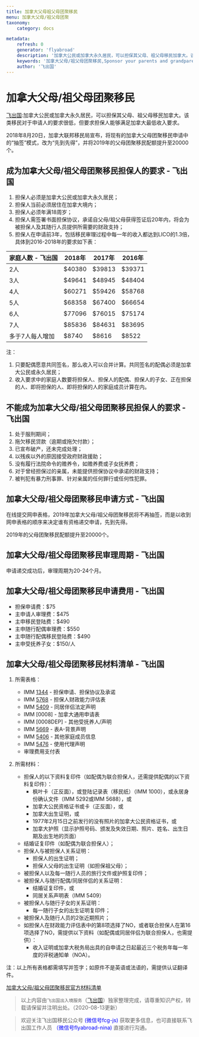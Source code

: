 ```yaml
---
title: 加拿大父母祖父母团聚移民
menu: 加拿大父母/祖父母团聚
taxonomy:
    category: docs

metadata:
    refresh: 0
    generator: 'flyabroad'
    description: '加拿大公民或加拿大永久居民，可以担保其父母、祖父母移民加拿大。该类移民对于申请人的要求很低，但要求担保人能够满足加拿大最低收入要求。2018年8月20日，加拿大联邦移民局宣布，将现有的加拿大父母团聚移民申请中的“抽签”模式，改为“先到先得”，并将2019年的父母团聚移民配额提升至20000个。'
    keywords: '加拿大父母/祖父母团聚移民,Sponsor your parents and grandparents'
    author: '飞出国'
---
```


# 加拿大父母/祖父母团聚移民

[飞出国](/home):加拿大公民或加拿大永久居民，可以担保其父母、祖父母移民加拿大。该类移民对于申请人的要求很低，但要求担保人能够满足加拿大最低收入要求。

2018年8月20日，加拿大联邦移民局宣布，将现有的加拿大父母团聚移民申请中的“抽签”模式，改为“先到先得”，并将2019年的父母团聚移民配额提升至20000个。

## 成为加拿大父母/祖父母团聚移民担保人的要求 - 飞出国

1. 担保人必须是加拿大公民或加拿大永久居民；
2. 担保人当前必须居住在加拿大境内；
3. 担保人必须年满18周岁；
4. 担保人需签署书面担保协议，承诺自父母/祖父母获得签证后20年内，将会为被担保人及其随行人员提供所需要的财政支持；
5. 担保人在申请前3年，包括移民审理过程中每一年的收入都达到LICO的1.3倍，具体到2016-2018年的要求如下表：

| 家庭人数 - 飞出国 | 2018年 | 2017年 | 2016年 |
| ------ | ------ | ------ | ------ |
| 2人 | $40380 | $39813 | $39371 |
| 3人 | $49641 | $48945 | $48404 |
| 4人 | $60271 | $59426 | $58768 |
| 5人 | $68358 | $67400 | $66654 |
| 6人 | $77096 | $76015 | $75174 |
| 7人 | $85836 | $84631 | $83695 |
| 多于7人每人增加 | $8740 | $8616 | $8522 |  

注：

1. 只要配偶愿意共同签名，那么收入可以合并计算。共同签名的配偶必须是加拿大公民或永久居民；
2. 收入要求中的家庭人数要将担保人、担保人的配偶、担保人的子女、正在担保的人、即将担保的人、即将担保的人的家庭成员计算在内。

## 不能成为加拿大父母/祖父母团聚移民担保人的要求 - 飞出国

1. 处于服刑期间；
2. 拖欠移民贷款（逾期或拖欠付款）；
3. 已宣布破产，还未完成处理；
4. 以残疾以外的原因接受政府财政援助；
5. 没有履行法院命令的赡养令，如赡养费或子女抚养费；
6. 对于曾经担保过的亲属，未能提供担保协议中承诺的财政支持；
7. 被判犯有暴力刑事罪、针对亲属的任何罪行或任何性犯罪。

## 加拿大父母/祖父母团聚移民申请方式 - 飞出国

在线提交网申表格，2019年加拿大父母/祖父母团聚移民将不再抽签，而是以收到网申表格的顺序来决定谁有资格递交申请，先到先得。

2019年的父母团聚移民配额提升至20000个。

## 加拿大父母/祖父母团聚移民审理周期 - 飞出国

申请递交成功后，审理周期为20-24个月。

## 加拿大父母/祖父母团聚移民申请费用 - 飞出国

* 担保申请费：$75
* 主申请人审理费：$475
* 主申移民登陆费：$490
* 主申随行配偶审理费：$550
* 主申随行配偶移民登陆费：$490
* 主申受抚养子女：$150/人

## 加拿大父母/祖父母团聚移民材料清单 - 飞出国

1. 所需表格：
    * IMM [1344] - 担保申请、担保协议及承诺
    * IMM [5768] - 担保人财政能力评估表
    * IMM [5409] - 同居伴侣法定声明
    * IMM [0008] - 加拿大通用申请表
    * IMM [0008DEP] - 其他受抚养人/声明
    * IMM [5669] - 表A-背景声明
    * IMM [5406] - 其他家庭成员信息
    * IMM [5476] - 使用代理声明
    * 审理费用支付表

2. 所需材料：
    * 担保人的以下资料复印件（如配偶为联合担保人，还需提供配偶的以下资料复印件）：
        * 枫叶卡（正反面），或登陆记录表（移民纸）（IMM 1000），或永居身份确认文件（IMM 5292或IMM 5688），或
        * 加拿大公民资格证书或卡（正反面），或
        * 加拿大出生证明，或
        * 1977年2月15日之前发行的没有照片的加拿大公民资格证书，或
        * 加拿大护照（显示护照号码、颁发及失效日期、照片、姓名、出生日期及出生地的页面）
    * 结婚证复印件（如配偶为联合担保人）；
    * 担保人与被担保人关系证明：
        * 担保人的出生证明；
        * 担保人父母的出生证明（如担保祖父母）；
    * 被担保人以及每一随行人员的旅行文件或护照复印件；
    * 被担保人与随行配偶/同居伴侣的关系证明：
        * 结婚证复印件，或
        * 同居关系声明表（IMM 5409）
    * 被担保人与随行子女的关系证明：
        * 每一随行子女的出生证明复印件；
    * 被担保人及随行人员的2张近期照片；
    * 如担保人在财政能力评估表中的第8项选择了NO，或者联合担保人在第16项选择了NO，需提供以下资料（如配偶或同居伴侣为联合担保人，也需提供）：
        * 收入证明或加拿大税务局出具的自申请之日起最近三个税务年每一年度的评税通知单（NOA）。

注：以上所有表格都需填写并签字；如原件不是英语或法语的，需提供认证翻译件。

[加拿大父母/祖父母团聚移民官方材料清单](https://www.canada.ca/content/dam/ircc/migration/ircc/english/pdf/kits/forms/imm5771e.pdf)

> 以上内容由`飞出国出入境服务`（[飞出国](flyabroad.io)）独家整理完成，请尊重知识产权，转载请保留并注明出处。（2020-08-13更新）

> 欢迎关注飞出国移民公众号 <font color=Blue>(微信号fcg-js)</font> 获取更多信息，也可直接联系飞出国工作人员 <font color=Blue>（微信号flyabroad-nina)</font> 直接进行沟通。


[1344]:http://bbs.fcgvisa.com/t/imm-1334e/4538
[2D]:http://bbs.fcgvisa.com/t/2d-imm0008enu-2d/2454
[5406]:http://bbs.fcgvisa.com/t/5406-imm5406e/2496
[5476]:http://bbs.fcgvisa.com/t/imm5476e-guide-5561-instructions-use-of-a-representative/4235
[5669]:http://bbs.fcgvisa.com/t/5669-imm5669e/2502
[5768]:http://bbs.fcgvisa.com/t/imm5768e/4541
[5770]:http://bbs.fcgvisa.com/t/imm-5770e/4563
[5409]:http://www.cic.gc.ca/english/pdf/kits/forms/IMM5409E.pdf
[DEPENU]:http://www.cic.gc.ca/english/pdf/kits/forms/IMM0008DEPENU.pdf



